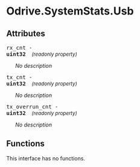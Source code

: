 



# Odrive.SystemStats.Usb

## Attributes



<a name="rx_cnt"></a><big><code>rx_cnt - 
**<span title="C type: uint32_t, Python type: int">uint32</span>**</code></big>&nbsp;&nbsp;&nbsp;&nbsp;<span style="font-size: small;">_(readonly property)_</span>

<ul>

_No description_</ul>

<a name="tx_cnt"></a><big><code>tx_cnt - 
**<span title="C type: uint32_t, Python type: int">uint32</span>**</code></big>&nbsp;&nbsp;&nbsp;&nbsp;<span style="font-size: small;">_(readonly property)_</span>

<ul>

_No description_</ul>

<a name="tx_overrun_cnt"></a><big><code>tx_overrun_cnt - 
**<span title="C type: uint32_t, Python type: int">uint32</span>**</code></big>&nbsp;&nbsp;&nbsp;&nbsp;<span style="font-size: small;">_(readonly property)_</span>

<ul>

_No description_</ul>



## Functions


This interface has no functions.
